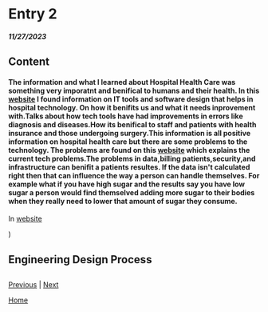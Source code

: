 # Entry 2
##### 11/27/2023

## Content 

#### The information and what I learned about Hospital Health Care was something very imporatnt and benifical to humans and their health. In this  [website](https://builtin.com/healthcare-technology) I found information on IT tools and software design that helps in hospital technology. On how it benifits us and what it needs inprovement with.Talks about how tech tools have had improvements in errors like diagnosis and diseases.How its benifical to staff and patients with health insurance and those undergoing surgery.This information is all positive information on hospital health care but there are some problems to the technology. The problems are found on this  [website](https://www.linkedin.com/pulse/top-5-technology-problems-healthcare-agilethought#:~:text=In%20Conclusion,infrastructure%2C%20and%20security%20and%20privacy) which explains the current tech problems.The problems in data,billing patients,security,and infrastructure can benifit a patients resultes. If the data isn't calculated right then that can influence the way a person can handle themselves. For example what if you have high sugar and the results say you have low sugar a person would find themselved adding more sugar to their bodies when they really need to lower that amount of sugar they consume.





In  [website](https://hbr.org/2006/05/why-innovation-in-health-care-is-so-hard) 

)
 
 




## Engineering Design Process 


## 



[Previous](entry01.md) | [Next](entry03.md)

[Home](../README.md)
